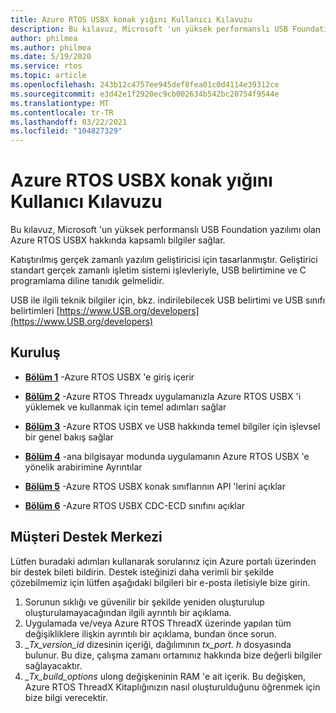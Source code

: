 ```yaml
---
title: Azure RTOS USBX konak yığını Kullanıcı Kılavuzu
description: Bu kılavuz, Microsoft 'un yüksek performanslı USB Foundation yazılımı olan Azure RTOS USBX hakkında kapsamlı bilgiler sağlar.
author: philmea
ms.author: philmea
ms.date: 5/19/2020
ms.service: rtos
ms.topic: article
ms.openlocfilehash: 243b12c4757ee945def8fea01c0d4114e39312ce
ms.sourcegitcommit: e3d42e1f2920ec9cb002634b542bc20754f9544e
ms.translationtype: MT
ms.contentlocale: tr-TR
ms.lasthandoff: 03/22/2021
ms.locfileid: "104827329"
---
```

# <a name="azure-rtos-usbx-host-stack-user-guide"></a>Azure RTOS USBX konak yığını Kullanıcı Kılavuzu

Bu kılavuz, Microsoft 'un yüksek performanslı USB Foundation yazılımı olan Azure RTOS USBX hakkında kapsamlı bilgiler sağlar.

Katıştırılmış gerçek zamanlı yazılım geliştiricisi için tasarlanmıştır. Geliştirici standart gerçek zamanlı işletim sistemi işlevleriyle, USB belirtimine ve C programlama diline tanıdık gelmelidir.

USB ile ilgili teknik bilgiler için, bkz. indirilebilecek USB belirtimi ve USB sınıfı belirtimleri [https://www.USB.org/developers](https://www.USB.org/developers)

## <a name="organization"></a>Kuruluş

- [**Bölüm 1**](usbx-host-stack-1.md) -Azure RTOS USBX 'e giriş içerir

- [**Bölüm 2**](usbx-host-stack-2.md) -Azure RTOS Threadx uygulamanızla Azure RTOS USBX 'i yüklemek ve kullanmak için temel adımları sağlar

- [**Bölüm 3**](usbx-host-stack-3.md) -Azure RTOS USBX ve USB hakkında temel bilgiler için işlevsel bir genel bakış sağlar

- [**Bölüm 4**](usbx-host-stack-4.md) -ana bilgisayar modunda uygulamanın Azure RTOS USBX 'e yönelik arabirimine Ayrıntılar

- [**Bölüm 5**](usbx-host-stack-5.md) -Azure RTOS USBX konak sınıflarının API 'lerini açıklar

- [**Bölüm 6**](usbx-host-stack-6.md) -Azure RTOS USBX CDC-ECD sınıfını açıklar

## <a name="customer-support-center"></a>Müşteri Destek Merkezi

Lütfen buradaki adımları kullanarak sorularınız için Azure portalı üzerinden bir destek bileti bildirin. Destek isteğinizi daha verimli bir şekilde çözebilmemiz için lütfen aşağıdaki bilgileri bir e-posta iletisiyle bize girin.

1. Sorunun sıklığı ve güvenilir bir şekilde yeniden oluşturulup oluşturulamayacağından ilgili ayrıntılı bir açıklama.
2. Uygulamada ve/veya Azure RTOS ThreadX üzerinde yapılan tüm değişikliklere ilişkin ayrıntılı bir açıklama, bundan önce sorun.
3. *_Tx_version_id* dizesinin içeriği, dağılımının *tx_port. h* dosyasında bulunur. Bu dize, çalışma zamanı ortamınız hakkında bize değerli bilgiler sağlayacaktır.
4. *_Tx_build_options* ulong değişkeninin RAM 'e ait içerik. Bu değişken, Azure RTOS ThreadX Kitaplığınızın nasıl oluşturulduğunu öğrenmek için bize bilgi verecektir.
